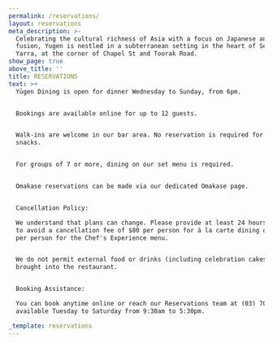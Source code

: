```yaml
---
permalink: /reservations/
layout: reservations
meta_description: >-
  Celebrating the cultural richness of Asia with a focus on Japanese and Asian
  fusion, Yugen is nestled in a subterranean setting in the heart of South
  Yarra, at the corner of Chapel St and Toorak Road.
show_page: true
above_title: ''
title: RESERVATIONS
text: >+
  Yūgen Dining is open for dinner Wednesday to Sunday, from 6pm.


  Bookings are available online for up to 12 guests.


  Walk-ins are welcome in our bar area. No reservation is required for drinks or
  snacks.


  For groups of 7 or more, dining on our set menu is required.


  Omakase reservations can be made via our dedicated Omakase page.


  Cancellation Policy:

  We understand that plans can change. Please provide at least 24 hours' notice
  to avoid a cancellation fee of $80 per person for à la carte dining or $180
  per person for the Chef's Experience menu.


  We do not permit external food or drinks (including celebration cakes) to be
  brought into the restaurant.


  Booking Assistance:

  You can book anytime online or reach our Reservations team at (03) 7000 3232,
  available Tuesday to Saturday from 9:30am to 5:30pm.

_template: reservations
---
```


